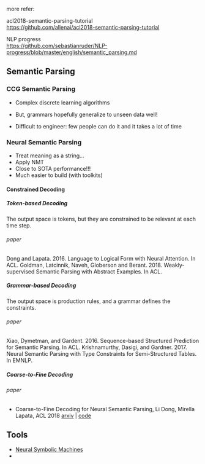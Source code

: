 more refer:

acl2018-semantic-parsing-tutorial<br>https://github.com/allenai/acl2018-semantic-parsing-tutorial

NLP progress<br>https://github.com/sebastianruder/NLP-progress/blob/master/english/semantic_parsing.md



## Semantic Parsing

### CCG Semantic Parsing

+ Complex discrete learning algorithms

+ But, grammars hopefully generalize to unseen data well!

+ Difficult to engineer: few people can do it and it takes a lot of time

### Neural Semantic Parsing

+ Treat meaning as a string...
+ Apply NMT
+ Close to SOTA performance!!!
+ Much easier to build (with toolkits)

#### Constrained Decoding

##### Token-based Decoding
The output space is tokens, but they are constrained to be relevant at each time step.

###### paper

Dong and Lapata. 2016. Language to Logical Form with Neural Attention. In ACL.
Goldman, Latcinnik, Naveh, Globerson and Berant. 2018. Weakly-supervised Semantic Parsing with Abstract Examples. In ACL.

##### Grammar-based Decoding

The output space is production rules, and a grammar defines the constraints.

###### paper

Xiao, Dymetman, and Gardent. 2016. Sequence-based Structured Prediction for Semantic Parsing. In ACL.
Krishnamurthy, Dasigi, and Gardner. 2017. Neural Semantic Parsing with Type Constraints for Semi-Structured Tables. In EMNLP.

##### Coarse-to-Fine Decoding

###### paper

+ Coarse-to-Fine Decoding for Neural Semantic Parsing, Li Dong, Mirella Lapata, ACL 2018 [arxiv](https://arxiv.org/abs/1805.04793v1) | [code](https://github.com/donglixp/coarse2fine) 



## Tools

+ [Neural Symbolic Machines](https://github.com/crazydonkey200/neural-symbolic-machines) 
+ 